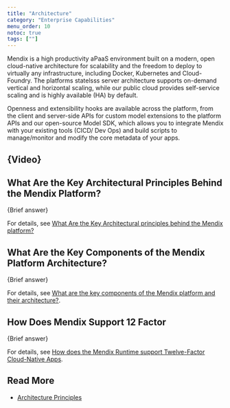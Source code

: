 ```yaml
---
title: "Architecture"
category: "Enterprise Capabilities"
menu_order: 10
notoc: true
tags: [""]
---
```


Mendix is a high productivity aPaaS environment built on a modern, open cloud-native architecture for scalability and the freedom to deploy to virtually any infrastructure, including Docker, Kubernetes and Cloud-Foundry. The platforms statelsss server architecture supports on-demand vertical and horizontal scaling, while our public cloud provides self-service scaling and is highly available (HA) by default. 

Openness and extensibility hooks are available across the platform, from the client and server-side APIs for custom model extensions to the platform APIs and our open-source Model SDK, which allows you to integrate Mendix with your existing tools (CICD/ Dev Ops) and build scripts to manage/monitor and modify the core metadata of your apps.

## {Video}

## What Are the Key Architectural Principles Behind the Mendix Platform?

{Brief answer}

For details, see [What Are the Key Architectural principles behind the Mendix platform?](architecture-principles#key-principles)

## What Are the Key Components of the Mendix Platform Architecture?

{Brief answer}

For details, see [What are the key components of the Mendix platform and their architecture?](architecture-platform#key-components).

## How Does Mendix Support 12 Factor 

{Brief answer}

For details, see [How does the Mendix Runtime support Twelve-Factor Cloud-Native Apps](architecture-12-factor#12-factor).

## Read More

* [Architecture Principles](architecture-principles)
